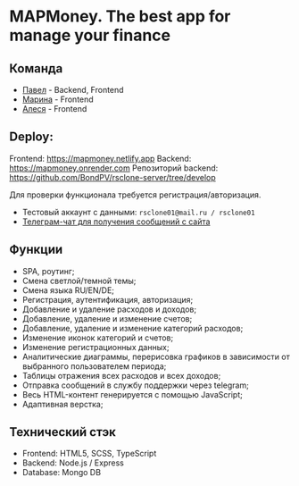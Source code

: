# MAPMoney. The best app for manage your finance

## Команда

- [Павел](https://github.com/BondPV) - Backend, Frontend
- [Марина](https://github.com/marinastepanchuk) - Frontend
- [Алеся](https://github.com/Alesia-V175) - Frontend

## Deploy:
Frontend: https://mapmoney.netlify.app
Backend: https://mapmoney.onrender.com
Репозиторий backend: https://github.com/BondPV/rsclone-server/tree/develop

Для проверки функционала требуется регистрация/авторизация.

- Тестовый аккаунт с данными: `rsclone01@mail.ru / rsclone01`
- [Телеграм-чат для получения сообщений с сайта](https://t.me/rsmapmoney)

## Функции

- SPA, роутинг;
- Смена светлой/темной темы;
- Смена языка RU/EN/DE;
- Регистрация, аутентификация, авторизация;
- Добавление и удаление расходов и доходов;
- Добавление, удаление и изменение счетов;
- Добавление, удаление и изменение категорий расходов;
- Изменение иконок категорий и счетов;
- Изменение регистрационных данных;
- Аналитические диаграммы, перерисовка графиков в зависимости от выбранного пользователем периода;
- Таблицы отражения всех расходов и всех доходов;
- Отправка сообщений в службу поддержки через telegram;
- Весь HTML-контент генерируется с помощью JavaScript;
- Адаптивная верстка;

## Технический стэк

- Frontend: HTML5, SCSS, TypeScript
- Backend: Node.js / Express
- Database: Mongo DB
